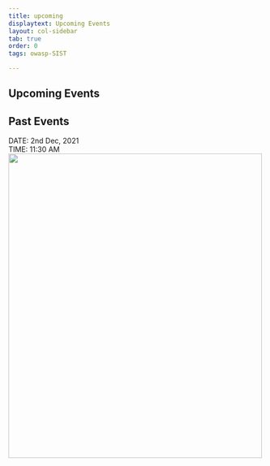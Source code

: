 ```yaml
---
title: upcoming
displaytext: Upcoming Events
layout: col-sidebar
tab: true
order: 0
tags: owasp-SIST

---
```


## Upcoming Events

## Past Events

DATE: 2nd Dec, 2021<br>
TIME: 11:30 AM
<img src="https://raw.githubusercontent.com/OWASP/www-chapter-sathyabama-institute-of-science-and-technology/main/assets/images/OWASP%20POSTER.jpg" width="500" height="600"> <br>



